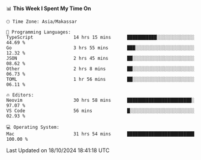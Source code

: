 <!--START_SECTION:waka-->
📊 **This Week I Spent My Time On** 

```text
🕑︎ Time Zone: Asia/Makassar

💬 Programming Languages: 
TypeScript               14 hrs 15 mins      ███████████░░░░░░░░░░░░░░   44.69 % 
Go                       3 hrs 55 mins       ███░░░░░░░░░░░░░░░░░░░░░░   12.32 % 
JSON                     2 hrs 45 mins       ██░░░░░░░░░░░░░░░░░░░░░░░   08.62 % 
Other                    2 hrs 8 mins        ██░░░░░░░░░░░░░░░░░░░░░░░   06.73 % 
TOML                     1 hr 56 mins        ██░░░░░░░░░░░░░░░░░░░░░░░   06.11 % 

🔥 Editors: 
Neovim                   30 hrs 58 mins      ████████████████████████░   97.07 % 
VS Code                  56 mins             █░░░░░░░░░░░░░░░░░░░░░░░░   02.93 % 

💻 Operating System: 
Mac                      31 hrs 54 mins      █████████████████████████   100.00 % 
```


 Last Updated on 18/10/2024 18:41:18 UTC
<!--END_SECTION:waka-->
